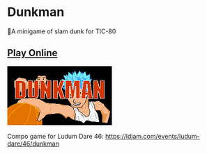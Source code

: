 # Dunkman
🏀A minigame of slam dunk for TIC-80

## [Play Online](https://tic80.com/play?cart=1179)

![](https://raw.githubusercontent.com/cxong/Dunkman/master/cover.gif)

Compo game for Ludum Dare 46: https://ldjam.com/events/ludum-dare/46/dunkman

